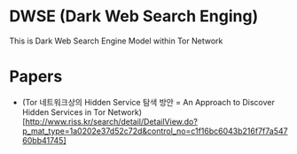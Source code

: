 # DWSE (Dark Web Search Enging)
This is Dark Web Search Engine Model within Tor Network 

# Papers
 - (Tor 네트워크상의 Hidden Service 탐색 방안 = An Approach to Discover Hidden Services in Tor Network)[http://www.riss.kr/search/detail/DetailView.do?p_mat_type=1a0202e37d52c72d&control_no=c1f16bc6043b216f7f7a54760bb41745]
